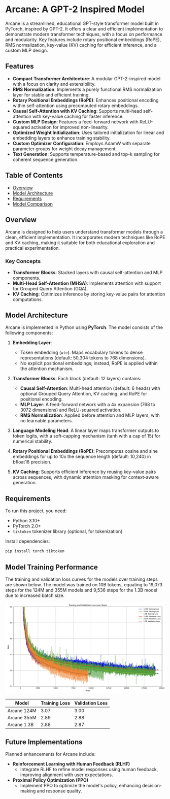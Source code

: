 # Arcane: A GPT-2 Inspired Model

Arcane is a streamlined, educational GPT-style transformer model built in PyTorch, inspired by GPT-2. It offers a clear and efficient implementation to demonstrate modern transformer techniques, with a focus on performance and modularity. Key features include rotary positional embeddings (RoPE), RMS normalization, key-value (KV) caching for efficient inference, and a custom MLP design.

## Features
- **Compact Transformer Architecture**: A modular GPT-2-inspired model with a focus on clarity and extensibility.
- **RMS Normalization**: Implements a purely functional RMS normalization layer for stable and efficient training.
- **Rotary Positional Embeddings (RoPE)**: Enhances positional encoding within self-attention using precomputed rotary embeddings.
- **Causal Self-Attention with KV Caching**: Supports multi-head self-attention with key-value caching for faster inference.
- **Custom MLP Design**: Features a feed-forward network with ReLU-squared activation for improved non-linearity.
- **Optimized Weight Initialization**: Uses tailored initialization for linear and embedding layers to enhance training stability.
- **Custom Optimizer Configuration**: Employs AdamW with separate parameter groups for weight decay management.
- **Text Generation**: Supports temperature-based and top-k sampling for coherent sequence generation.

## Table of Contents
- [Overview](#overview)
- [Model Architecture](#model-architecture)
- [Requirements](#requirements)
- [Model Comparison](#model-comparison)

## Overview
Arcane is designed to help users understand transformer models through a clean, efficient implementation. It incorporates modern techniques like RoPE and KV caching, making it suitable for both educational exploration and practical experimentation.

### Key Concepts
- **Transformer Blocks**: Stacked layers with causal self-attention and MLP components.
- **Multi-Head Self-Attention (MHSA)**: Implements attention with support for Grouped Query Attention (GQA).
- **KV Caching**: Optimizes inference by storing key-value pairs for attention computations.

## Model Architecture
Arcane is implemented in Python using **PyTorch**. The model consists of the following components:

1. **Embedding Layer**:
   - Token embedding (`wte`): Maps vocabulary tokens to dense representations (default: 50,304 tokens to 768 dimensions).
   - No explicit positional embeddings; instead, RoPE is applied within the attention mechanism.

2. **Transformer Blocks**: Each block (default: 12 layers) contains:
   - **Causal Self-Attention**: Multi-head attention (default: 6 heads) with optional Grouped Query Attention, KV caching, and RoPE for positional encoding.
   - **MLP Layer**: A feed-forward network with a 4x expansion (768 to 3072 dimensions) and ReLU-squared activation.
   - **RMS Normalization**: Applied before attention and MLP layers, with no learnable parameters.

3. **Language Modeling Head**: A linear layer maps transformer outputs to token logits, with a soft-capping mechanism (tanh with a cap of 15) for numerical stability.

4. **Rotary Positional Embeddings (RoPE)**: Precomputes cosine and sine embeddings for up to 10x the sequence length (default: 10,240) in bfloat16 precision.

5. **KV Caching**: Supports efficient inference by reusing key-value pairs across sequences, with dynamic attention masking for context-aware generation.

## Requirements
To run this project, you need:
- Python 3.10+
- PyTorch 2.0+
- `tiktoken` tokenizer library (optional, for tokenization)

Install dependencies:
```bash
pip install torch tiktoken
```

## Model Training Performance
The training and validation loss curves for the models over training steps are shown below. The model was trained on 10B tokens, equating to 19,073 steps for the 124M and 355M models and 9,536 steps for the 1.3B model due to increased batch size.

![Loss Graph](/Images/Train_Val_graph.png)

| Model                 | Training Loss   | Validation Loss |
|-----------------------|-----------------|-----------------|
| Arcane 124M           | 3.07            | 3.00            |
| Arcane 355M           | 2.89            | 2.88            |
| Arcane 1.3B           | 2.88            | 2.87            |

## Future Implementations
Planned enhancements for Arcane include:
- **Reinforcement Learning with Human Feedback (RLHF)**
   - Integrate RLHF to refine model responses using human feedback, improving alignment with user expectations.
- **Proximal Policy Optimization (PPO)**
   - Implement PPO to optimize the model's policy, enhancing decision-making and response quality.
